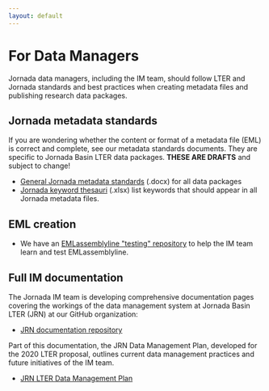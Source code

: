 ```yaml
---
layout: default
---
```


# For Data Managers

Jornada data managers, including the IM team, should follow LTER and Jornada standards and best practices when creating metadata files and publishing research data packages. 

## Jornada metadata standards

If you are wondering whether the content or format of a metadata file (EML) is correct and complete, see our metadata standards documents. They are specific to Jornada Basin LTER data packages. **THESE ARE DRAFTS** and subject to change!

* [General Jornada metadata standards](https://github.com/jornada-im/documentation/raw/main/standards/JRN_metadata_standards.docx) (.docx) for all data packages
* [Jornada keyword thesauri](https://github.com/jornada-im/documentation/raw/main/standards/keyword_thesauri.xlsx) (.xlsx) list keywords that should appear in all Jornada metadata files.

## EML creation

* We have an [EMLassemblyline "testing" repository](https://github.com/jornada-im/jrn_emlassemblyline) to help the IM team learn and test EMLassemblyline.

## Full IM documentation

The Jornada IM team is developing comprehensive documentation pages covering the workings of the data management system at Jornada Basin LTER (JRN) at our GitHub organization:

* [JRN documentation repository](https://jornada-im.github.io/documentation)

Part of this documentation, the JRN Data Management Plan, developed for the 2020 LTER proposal, outlines current data management practices and future initiatives of the IM team.

* [JRN LTER Data Management Plan](https://jornada-im.github.io/documentation/JRN_LTER_data_management_plan.v3)
